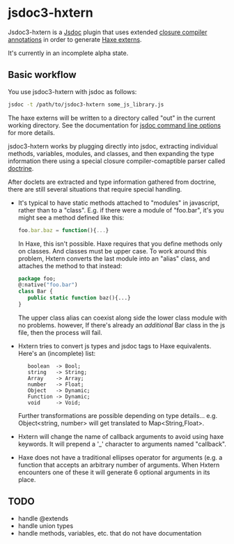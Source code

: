 jsdoc3-hxtern
============


Jsdoc3-hxtern is a [Jsdoc](http://usejsdoc.org/) plugin that uses extended
[closure compiler
annotations](https://developers.google.com/closure/compiler/docs/js-for-compiler)
in order to generate [Haxe externs](http://haxe.org/doc/js/extern_libraries).

It's currently in an incomplete alpha state.


## Basic workflow

You use jsdoc3-hxtern with jsdoc as follows:

```bash
jsdoc -t /path/to/jsdoc3-hxtern some_js_library.js
```
The haxe externs will be written to a directory called "out" in the current
working directory.  See the documentation for [jsdoc command line
options](http://usejsdoc.org/about-commandline.html) for more details.

jsdoc3-hxtern works by plugging directly into jsdoc, extracting individual 
methods, variables, modules, and classes, and then expanding the type
information there using a special closure compiler-comaptible parser called
[doctrine](https://github.com/Constellation/doctrine).

After doclets are extracted and type information gathered from doctrine, there
are still several situations that require special handling.  
 
-  It's typical to have static methods attached to "modules" in javascript,
   rather than to a "class".  E.g. if there were a module of "foo.bar", it's
   you might see a method defined like this:
   ```js
   foo.bar.baz = function(){...}
   ```
   In Haxe, this isn't possible.  Haxe requires that you define methods only on 
   classes.  And classes must be upper case.  To work around this problem, 
   Hxtern converts the last module into an "alias" class, and attaches the 
   method to that instead:

   ```haxe
   package foo;
   @:native("foo.bar")
   class Bar {
      public static function baz(){...}
   }
   ```
   The upper class alias can coexist along side the lower class module with no
   problems.  however, If there's already an *additional* Bar class in the js 
   file, then the process will fail.

-  Hxtern tries to convert js types and jsdoc tags to Haxe equivalents.
   Here's an (incomplete) list:
   ```
      boolean  -> Bool;
      string   -> String;
      Array    -> Array;
      number   -> Float;
      Object   -> Dynamic;
      Function -> Dynamic;
      void     -> Void;
   ```
   Further transformations are possible depending on type details... e.g. 
   Object<string, number> will get translated to Map<String,Float>.

- Hxtern will change the name of callback arguments to avoid using haxe
  keywords.  It will prepend a '\_' character to arguments named "callback".

- Haxe does not have a traditional ellipses operator for arguments (e.g. a 
  function that accepts an arbitrary number of arguments.  When Hxtern
  encounters one of these it will generate 6 optional arguments in its place.

## TODO

- handle @extends
- handle union types
- handle methods, variables, etc. that do not have documentation

